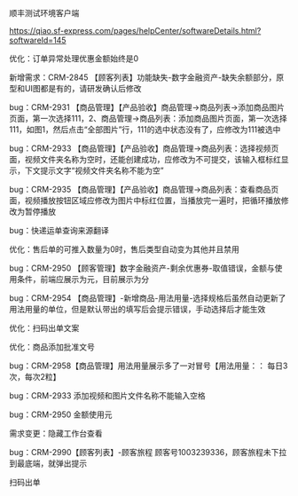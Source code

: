 顺丰测试环境客户端

https://qiao.sf-express.com/pages/helpCenter/softwareDetails.html?softwareId=145





优化：订单异常处理优惠金额始终是0

新增需求：CRM-2845 【顾客列表】功能缺失-数字金融资产-缺失余额部分，原型和UI图都是有的，请研发确认后修改

bug：CRM-2931 【商品管理】【产品验收】商品管理->商品列表->添加商品图片页面，第一次选择111，2、商品管理->商品列表：添加商品图片页面，第一次选择111，如图1，然后点击“全部图片”行，111的选中状态没有了，应修改为111被选中

bug：CRM-2933    【商品管理】【产品验收】商品管理->商品列表：选择视频页面，视频文件夹名称为空时，还能创建成功，应修改为不可提交，该输入框标红显示，下文提示文字“视频文件夹名称不能为空”

bug：CRM-2935    【商品管理】【产品验收】商品管理->商品列表：查看商品页面，视频播放按钮区域应修改为图片中标红位置，当播放完一遍时，把循环播放修改为暂停播放

bug：快递运单查询来源翻译

优化：售后单的可推入数量为0时，售后类型自动变为其他并且禁用

bug：CRM-2950 【顾客管理】数字金融资产-剩余优惠券-取值错误，金额与使用条件，前端应展示为元，目前展示为分

bug：CRM-2954 【商品管理】-新增商品-用法用量-选择规格后虽然自动更新了用法用量的单位，但是默认带出的填写后会提示错误，手动选择后才能生效

优化：扫码出单文案

优化：商品添加批准文号

bug：CRM-2958【商品管理】用法用量展示多了一对冒号【用法用量：： 每日3次，每次2粒】





bug：CRM-2933 添加视频和图片文件名称不能输入空格

bug：CRM-2950 金额使用元

需求变更：隐藏工作台查看



bug：CRM-2990【顾客列表】-顾客旅程 顾客号1003239336，顾客旅程未下拉到最底端，就弹出提示



扫码出单 






























